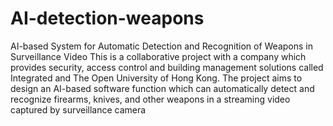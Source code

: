 # AI-detection-weapons
AI-based System for Automatic Detection and Recognition of Weapons in Surveillance Video
This is a collaborative project with a company which provides security, access control and building management solutions called Integrated and The Open University of Hong Kong. The project aims to design an AI-based software function which can automatically detect and recognize firearms, knives, and other weapons in a streaming video captured by surveillance camera
